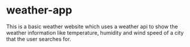 # weather-app
  This is a basic weather website which uses a weather api to show the weather information like temperature, humidity and wind speed of a city that the user searches for.
